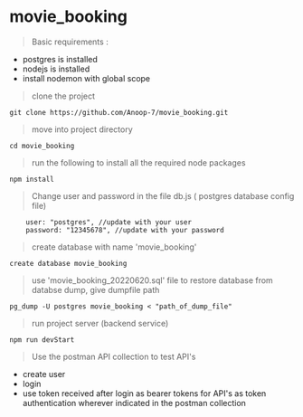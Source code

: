 # movie_booking

>Basic requirements :
- postgres is installed
- nodejs is installed
- install nodemon with global scope

>clone the project
```
git clone https://github.com/Anoop-7/movie_booking.git
```

>move into project directory
```
cd movie_booking
```

>run the following to install all the required node packages
```
npm install
```

> Change user and password in the file db.js ( postgres database config file)

```
    user: "postgres", //update with your user
    password: "12345678", //update with your password
```

> create database with name 'movie_booking'
```
create database movie_booking
```
>use 'movie_booking_20220620.sql' file to restore database from databse dump, give dumpfile path
```
pg_dump -U postgres movie_booking < "path_of_dump_file"
```
>run project server (backend service)
```
npm run devStart
```
>Use the postman API collection to test API's
- create user
- login
- use token received after login as bearer tokens for API's as token authentication wherever indicated in the postman collection


